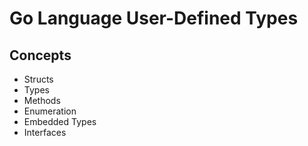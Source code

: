 # Go Language User-Defined Types

## Concepts

- Structs
- Types
- Methods
- Enumeration
- Embedded Types
- Interfaces
